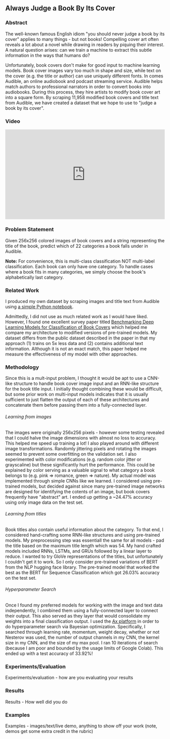 ## Always Judge a Book By Its Cover

### Abstract
The well-known famous English idiom "you should never judge a book by its cover" applies to many things - but not books! Compelling cover art often reveals a lot about a novel while drawing in readers by piquing their interest. A natural question arises: can we train a machine to extract this subtle information in the ways that humans do?

Unfortunately, book covers don't make for good input to machine learning models. Book cover images vary too much in shape and size, while text on the cover (e.g. the title or author) can use uniquely different fonts. In comes Audible, an online audiobook and podcast streaming service. Audible helps match authors to professional narrators in order to convert books into audiobooks. During this process, they hire artists to modify book cover art into a square form. By scraping 11,958 modified book covers and title text from Audible, we have created a dataset that we hope to use to "judge a book by its cover".

### Video
<div style="position: relative; padding-bottom: 56.25%; height: 0;"><iframe src="https://www.loom.com/embed/aee68385b401431494e32500c27c40e3" frameborder="0" webkitallowfullscreen mozallowfullscreen allowfullscreen style="position: absolute; top: 0; left: 0; width: 100%; height: 100%;"></iframe></div>

### Problem Statement
Given 256x256 colored images of book covers and a string representing the title of the book, predict which of 22 categories a book falls under in Audible.

**Note:** For convenience, this is multi-class classification NOT multi-label classification. Each book can only have one category. To handle cases where a book fits in many categories, we simply choose the book's alphabetically last category.

### Related Work
I produced my own dataset by scraping images and title text from Audible using [a simple Python notebook](https://colab.research.google.com/drive/1CjkhO3SELTK_KpOblS4pAcoaqMuzP1gC?usp=sharing).

Admittedly, I did not use as much related work as I would have liked. However, I found one excellent survey paper titled [Benchmarking Deep Learning Models for Classification of Book Covers](https://link.springer.com/article/10.1007/s42979-020-00132-z) which helped me compare my architecture to modified versions of pre-trained models. My dataset differs from the public dataset described in the paper in that my approach (1) trains on 5x less data and (2) contains additional text information. Although it is not an exact match, this paper helped me measure the effectiveness of my model with other approaches.

### Methodology
Since this is a mult-input problem, I thought it would be apt to use a CNN-like structure to handle book cover image input and an RNN-like structure for the book title input. I initially thought combining these would be difficult, but some prior work on multi-input models indicates that it is usually sufficient to just flatten the output of each of these architectures and concatenate them before passing them into a fully-connected layer.

###### Learning from images
The images were originally 256x256 pixels - however some testing revealed that I could halve the image dimensions with almost no loss to accuracy. This helped me speed up training a lot! I also played around with different image transformations. Randomly jittering pixels and rotating the images seemed to prevent some overfitting on the validation set. I also experimented with color modifications (e.g. random color jitter or grayscaline) but these significantly hurt the performance. This could be explained by color serving as a valuable signal to what category a book belongs to (e.g. pink => romance, green => nature). My actual model was implemented through simple CNNs like we learned. I considered using pre-trained models, but decided against since many pre-trained image networks are designed for identifying the cotents of an image, but book covers frequently have "abstract" art. I ended up getting a ~24.47% accuracy using only image data on the test set.

###### Learning from titles
Book titles also contain useful information about the category. To that end, I considered hand-crafting some RNN-like structures and using pre-trained models. My preprocessing step was essentiall the same for all models - pad the title based on the maximum title length which was 54. My hand crafted models included RNNs, LSTMs, and GRUs followed by a linear layer to reduce. I wanted to try GloVe representations of the titles, but unfortunately I couldn't get it to work. So I only consider pre-trained variations of BERT from the NLP hugging face library. The pre-trained model that worked the best as the BERT for Sequence Classification which got 26.03% accuracy on the test set.

###### Hyperparameter Search
Once I found my preferred models for working with the image and text data independently, I combined them using a fully-connected layer to connect their output. This also served as they layer that would consolidate my weights into a final classification output. I used the [Ax platform](https:\\ax.dev) in order to do hyperparameter search via Bayesian optimization. Specifically, I searched through learning rate, momentum, weight decay, whether or not Nesterov was used, the number of output channels in my CNN, the kernel size in my CNN, and the size of my max pool. I ran 10 iterations of search (because I am poor and bounded by the usage limits of Google Colab). This ended up with a test accuracy of 33.92%!

### Experiments/Evaluation
Experiments/evaluation - how are you evaluating your results


### Results
Results - How well did you do


### Examples
Examples - images/text/live demo, anything to show off your work (note, demos get some extra credit in the rubric)